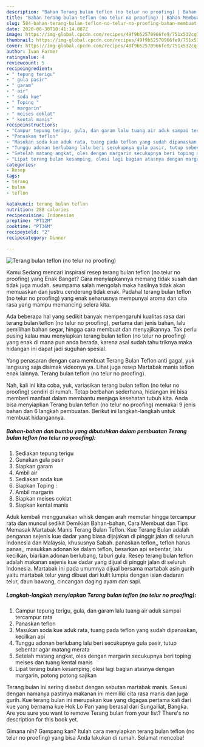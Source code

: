```yaml
---
description: "Bahan Terang bulan teflon (no telur no proofing) | Bahan Membuat Terang bulan teflon (no telur no proofing) Yang Bikin Ngiler"
title: "Bahan Terang bulan teflon (no telur no proofing) | Bahan Membuat Terang bulan teflon (no telur no proofing) Yang Bikin Ngiler"
slug: 584-bahan-terang-bulan-teflon-no-telur-no-proofing-bahan-membuat-terang-bulan-teflon-no-telur-no-proofing-yang-bikin-ngiler
date: 2020-08-30T10:41:14.087Z
image: https://img-global.cpcdn.com/recipes/49f9b52570966fe9/751x532cq70/terang-bulan-teflon-no-telur-no-proofing-foto-resep-utama.jpg
thumbnail: https://img-global.cpcdn.com/recipes/49f9b52570966fe9/751x532cq70/terang-bulan-teflon-no-telur-no-proofing-foto-resep-utama.jpg
cover: https://img-global.cpcdn.com/recipes/49f9b52570966fe9/751x532cq70/terang-bulan-teflon-no-telur-no-proofing-foto-resep-utama.jpg
author: Ivan Farmer
ratingvalue: 4
reviewcount: 5
recipeingredient:
- " tepung terigu"
- " gula pasir"
- " garam"
- " air"
- " soda kue"
- " Toping "
- " margarin"
- " meises coklat"
- " kental manis"
recipeinstructions:
- "Campur tepung terigu, gula, dan garam lalu tuang air aduk sampai tercampur rata"
- "Panaskan teflon"
- "Masukan soda kue aduk rata, tuang pada teflon yang sudah dipanaskan, kecilkan api"
- "Tunggu adonan berlubang lalu beri secukupnya gula pasir, tutup sebentar agar matang merata"
- "Setelah matang angkat, oles dengan margarin secukupnya beri toping meises dan tuang kental manis"
- "Lipat terang bulan kesamping, olesi lagi bagian atasnya dengan margarin, potong potong sajikan"
categories:
- Resep
tags:
- terang
- bulan
- teflon

katakunci: terang bulan teflon 
nutrition: 288 calories
recipecuisine: Indonesian
preptime: "PT12M"
cooktime: "PT36M"
recipeyield: "2"
recipecategory: Dinner

---
```



![Terang bulan teflon (no telur no proofing)](https://img-global.cpcdn.com/recipes/49f9b52570966fe9/751x532cq70/terang-bulan-teflon-no-telur-no-proofing-foto-resep-utama.jpg)

Kamu Sedang mencari inspirasi resep terang bulan teflon (no telur no proofing) yang Enak Banget? Cara menyiapkannya memang tidak susah dan tidak juga mudah. seumpama salah mengolah maka hasilnya tidak akan memuaskan dan justru cenderung tidak enak. Padahal terang bulan teflon (no telur no proofing) yang enak seharusnya mempunyai aroma dan cita rasa yang mampu memancing selera kita.

Ada beberapa hal yang sedikit banyak mempengaruhi kualitas rasa dari terang bulan teflon (no telur no proofing), pertama dari jenis bahan, lalu pemilihan bahan segar, hingga cara membuat dan menyajikannya. Tak perlu pusing kalau mau menyiapkan terang bulan teflon (no telur no proofing) yang enak di mana pun anda berada, karena asal sudah tahu triknya maka hidangan ini dapat jadi suguhan spesial.

Yang penasaran dengan cara membuat Terang Bulan Teflon anti gagal, yuk langsung saja disimak videonya ya. Lihat juga resep Martabak manis teflon enak lainnya. Terang bulan teflon (no telur no proofing).


Nah, kali ini kita coba, yuk, variasikan terang bulan teflon (no telur no proofing) sendiri di rumah. Tetap berbahan sederhana, hidangan ini bisa memberi manfaat dalam membantu menjaga kesehatan tubuh kita. Anda bisa menyiapkan Terang bulan teflon (no telur no proofing) memakai 9 jenis bahan dan 6 langkah pembuatan. Berikut ini langkah-langkah untuk membuat hidangannya.

<!--inarticleads1-->

##### Bahan-bahan dan bumbu yang dibutuhkan dalam pembuatan Terang bulan teflon (no telur no proofing):

1. Sediakan  tepung terigu
1. Gunakan  gula pasir
1. Siapkan  garam
1. Ambil  air
1. Sediakan  soda kue
1. Siapkan  Toping :
1. Ambil  margarin
1. Siapkan  meises coklat
1. Siapkan  kental manis


Aduk kembali menggunakan whisk dengan arah memutar hingga tercampur rata dan muncul sedikit Demikian Bahan-bahan, Cara Membuat dan Tips Memasak Martabak Manis Terang Bulan Teflon. Kue Terang Bulan adalah penganan sejenis kue dadar yang biasa dijajakan di pinggir jalan di seluruh Indonesia dan Malaysia, khususnya Sabah. panaskan teflon,, teflon harus panas,, masukkan adonan ke dalam teflon, besarkan api sebentar, lalu kecilkan, biarkan adonan berlubang, taburi gula. Resep terang bulan teflon adalah makanan sejenis kue dadar yang dijual di pinggir jalan di seluruh Indonesia. Martabak ini pada umumnya dijual bersama martabak asin gurih yaitu martabak telur yang dibuat dari kulit lumpia dengan isian dadaran telur, daun bawang, cincangan daging ayam dan sapi. 

<!--inarticleads2-->

##### Langkah-langkah menyiapkan Terang bulan teflon (no telur no proofing):

1. Campur tepung terigu, gula, dan garam lalu tuang air aduk sampai tercampur rata
1. Panaskan teflon
1. Masukan soda kue aduk rata, tuang pada teflon yang sudah dipanaskan, kecilkan api
1. Tunggu adonan berlubang lalu beri secukupnya gula pasir, tutup sebentar agar matang merata
1. Setelah matang angkat, oles dengan margarin secukupnya beri toping meises dan tuang kental manis
1. Lipat terang bulan kesamping, olesi lagi bagian atasnya dengan margarin, potong potong sajikan


Terang bulan ini sering disebut dengan sebutan martabak manis. Sesuai dengan namanya pastinya makanan ini memiliki cita rasa manis dan juga gurih. Kue terang bulan ini merupakan kue yang digagas pertama kali dari kue yang bernama kue Hok Lo Pan yang berasal dari Sungailiat, Bangka. Are you sure you want to remove Terang bulan from your list? There&#39;s no description for this book yet. 

Gimana nih? Gampang kan? Itulah cara menyiapkan terang bulan teflon (no telur no proofing) yang bisa Anda lakukan di rumah. Selamat mencoba!
